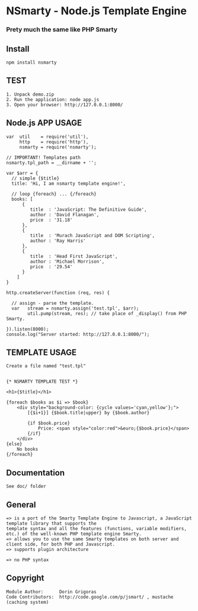 # NSmarty - Node.js Template Engine
### Prety much the same like PHP Smarty

## Install

    npm install nsmarty

## TEST

	1. Unpack demo.zip 
	2. Run the application: node app.js
	3. Open your browser: http://127.0.0.1:8000/



## Node.js APP USAGE

    var  util    = require('util'),
         http    = require('http'),
         nsmarty = require('nsmarty');

	// IMPORTANT! Templates path	
    nsmarty.tpl_path = __dirname + '';

    var $arr = {
	  // simple {$title}
      title: 'Hi, I am nsmarty template engine!',

	  // loop {foreach} ... {/foreach}
	  books: [
		  {
			 title  : 'JavaScript: The Definitive Guide',          
			 author : 'David Flanagan',                            
			 price  : '31.18'
		  },
		  {
			 title  : 'Murach JavaScript and DOM Scripting',
			 author : 'Ray Harris'
		  },
		  {
			 title  : 'Head First JavaScript',
			 author : 'Michael Morrison',
			 price  : '29.54'
		  }
		]
    }

	http.createServer(function (req, res) {

	  // assign - parse the template.
	  var 	stream = nsmarty.assign('test.tpl', $arr);
			util.pump(stream, res); // take place of _display() from PHP Smarty.

	}).listen(8000);
	console.log("Server started: http://127.0.0.1:8000/");

## TEMPLATE USAGE

	Create a file named "test.tpl"


	{* NSMARTY TEMPLATE TEST *}

	<h1>{$title}</h1>

	{foreach $books as $i => $book}
		<div style="background-color: {cycle values='cyan,yellow'};">
			[{$i+1}] {$book.title|upper} by {$book.author}

			{if $book.price}                                
				Price: <span style="color:red">&euro;{$book.price}</span>
			{/if}
		</div>
	{else}
		No books
	{/foreach}

## Documentation

	See doc/ folder

## General

	=> is a port of the Smarty Template Engine to Javascript, a JavaScript template library that supports the 
	template syntax and all the features (functions, variable modifiers, etc.) of the well-known PHP template engine Smarty. 
	=> allows you to use the same Smarty templates on both server and client side, for both PHP and Javascript. 
	=> supports plugin architecture

	=> no PHP syntax

## Copyright

	Module Author:		Dorin Grigoras
	Code Contributors:	http://code.google.com/p/jsmart/ , mustache (caching system)